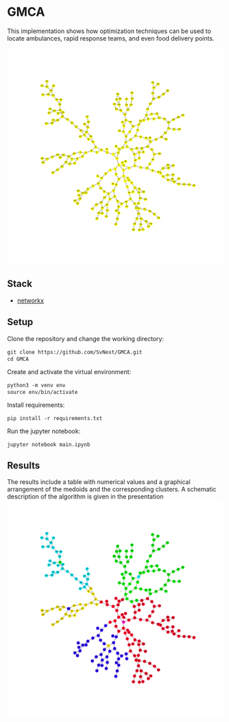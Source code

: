# GMCA
 
This implementation shows how optimization techniques can be used to locate ambulances, rapid response teams, and even food delivery points.

![Intro image](./images/city1.png)

## Stack
- [networkx](https://networkx.org/)


## Setup

Clone the repository and change the working directory:

    git clone https://github.com/SvNext/GMCA.git
    cd GMCA
Create and activate the virtual environment:

    python3 -m venv env
    source env/bin/activate
Install requirements:

    pip install -r requirements.txt

Run the jupyter notebook:

    jupyter notebook main.ipynb
    
    
## Results

The results include a table with numerical values and a graphical arrangement of the medoids and the corresponding clusters.
A schematic description of the algorithm is given in the presentation
![Intro image](./images/city2.png)
